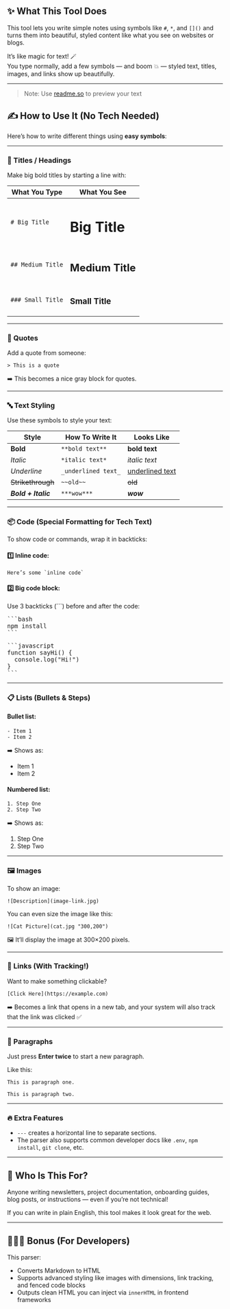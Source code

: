 ## ✨ What This Tool Does

This tool lets you write simple notes using symbols like `#`, `*`, and `[]()` and turns them into beautiful, styled content like what you see on websites or blogs.

It’s like magic for text! 🪄  
You type normally, add a few symbols — and boom 💥 — styled text, titles, images, and links show up beautifully.

---

> Note: Use [readme.so](readme.so) to preview your text

## ✍️ How to Use It (No Tech Needed)

Here’s how to write different things using **easy symbols**:

---

### 🧠 Titles / Headings

Make big bold titles by starting a line with:

| What You Type            | What You See                    |
|--------------------------|----------------------------------|
| `# Big Title`            | <h1>Big Title</h1>               |
| `## Medium Title`        | <h2>Medium Title</h2>            |
| `### Small Title`        | <h3>Small Title</h3>             |

---

### 💬 Quotes

Add a quote from someone:

```
> This is a quote
```

➡️ This becomes a nice gray block for quotes.

---

### 🔤 Text Styling

Use these symbols to style your text:

| Style              | How To Write It      | Looks Like       |
|--------------------|----------------------|------------------|
| **Bold**           | `**bold text**`      | **bold text**    |
| *Italic*           | `*italic text*`      | *italic text*    |
| _Underline_        | `_underlined text_`  | <u>underlined text</u> |
| ~~Strikethrough~~  | `~~old~~`            | ~~old~~          |
| ***Bold + Italic***| `***wow***`          | ***wow***        |

---

### 📦 Code (Special Formatting for Tech Text)

To show code or commands, wrap it in backticks:

#### 1️⃣ Inline code:
```
Here’s some `inline code`
```

#### 2️⃣ Big code block:
Use 3 backticks (```) before and after the code:

<pre>
```bash
npm install
```
</pre>

<pre>
```javascript
function sayHi() {
  console.log("Hi!")
}
```
</pre>

---

### 📋 Lists (Bullets & Steps)

#### Bullet list:
```
- Item 1
- Item 2
```

➡️ Shows as:
- Item 1  
- Item 2

#### Numbered list:
```
1. Step One
2. Step Two
```

➡️ Shows as:
1. Step One  
2. Step Two

---

### 🖼️ Images

To show an image:

```
![Description](image-link.jpg)
```

You can even size the image like this:

```
![Cat Picture](cat.jpg "300,200")
```

🖼️ It’ll display the image at 300×200 pixels.

---

### 🔗 Links (With Tracking!)

Want to make something clickable?

```
[Click Here](https://example.com)
```

➡️ Becomes a link that opens in a new tab, and your system will also track that the link was clicked ✅

---

### 📄 Paragraphs

Just press **Enter twice** to start a new paragraph.

Like this:

```
This is paragraph one.

This is paragraph two.
```

---

### 🔥 Extra Features

- `---` creates a horizontal line to separate sections.
- The parser also supports common developer docs like `.env`, `npm install`, `git clone`, etc.

---

## 🎯 Who Is This For?

Anyone writing newsletters, project documentation, onboarding guides, blog posts, or instructions — even if you’re not technical!

If you can write in plain English, this tool makes it look great for the web.

---

## 👩🏽‍💻 Bonus (For Developers)

This parser:

- Converts Markdown to HTML
- Supports advanced styling like images with dimensions, link tracking, and fenced code blocks
- Outputs clean HTML you can inject via `innerHTML` in frontend frameworks